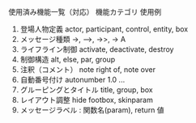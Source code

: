  使用済み機能一覧（対応）
機能カテゴリ	使用例
1. 登場人物定義	actor, participant, control, entity, box
2. メッセージ種類	->, -->, ->>, -> A
3. ライフライン制御	activate, deactivate, destroy
4. 制御構造	alt, else, par, group
5. 注釈（コメント）	note right of, note over
6. 自動番号付け	autonumber 1.0 ...
7. グルーピングとタイトル	title, group, box
8. レイアウト調整	hide footbox, skinparam
9. メッセージラベル	: 関数名(param), return 値
